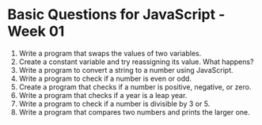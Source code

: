 
# Basic Questions for JavaScript - Week 01


1. Write a program that swaps the values of two variables.
2. Create a constant variable and try reassigning its value. What happens?
3. Write a program to convert a string to a number using JavaScript.
4. Write a program to check if a number is even or odd.
5. Create a program that checks if a number is positive, negative, or zero.
6. Write a program that checks if a year is a leap year.
7. Write a program to check if a number is divisible by 3 or 5.
8. Write a program that compares two numbers and prints the larger one.

